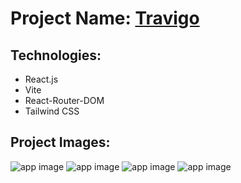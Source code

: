 # Project Name: [Travigo](https://goworld.netlify.app)

## Technologies:
- React.js
- Vite
- React-Router-DOM
- Tailwind CSS

## Project Images:
![app image](https://i.ibb.co/3yMjyxM/1.png)
![app image](https://i.ibb.co/bsfq4Sm/2.png)
![app image](https://i.ibb.co/WnN5D37/3.png)
![app image](https://i.ibb.co/8DzX38k/5.png)

